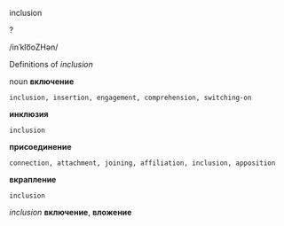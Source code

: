 inclusion

?

/inˈklo͞oZHən/

Definitions of _inclusion_

noun
**включение**

    inclusion, insertion, engagement, comprehension, switching-on
**инклюзия**

    inclusion
**присоединение**

    connection, attachment, joining, affiliation, inclusion, apposition
**вкрапление**

    inclusion

_inclusion_
**включение**, **вложение**